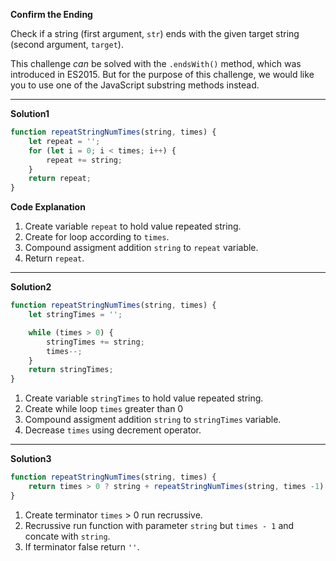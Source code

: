 **Confirm the Ending**

Check if a string (first argument, `str`) ends with the given target string (second argument, `target`).

This challenge *can* be solved with the `.endsWith()` method, which was introduced in ES2015. But for the purpose of this challenge, we would like you to use one of the JavaScript substring methods instead.
***
**Solution1**
```js
function repeatStringNumTimes(string, times) {
    let repeat = '';
    for (let i = 0; i < times; i++) {
        repeat += string;
    }
    return repeat;
}
```
**Code Explanation**
1. Create variable `repeat` to hold value repeated string.
2. Create for loop according to `times`.
3. Compound assigment addition `string` to `repeat` variable.
4. Return `repeat`.

***
**Solution2**
```js
function repeatStringNumTimes(string, times) {
    let stringTimes = '';

    while (times > 0) {
        stringTimes += string;
        times--;
    }
    return stringTimes;
}
```
1. Create variable `stringTimes` to hold value repeated string.
2. Create while loop `times` greater than 0
3. Compound assigment addition `string` to `stringTimes` variable.
4. Decrease `times` using decrement operator.

***
**Solution3**
```js
function repeatStringNumTimes(string, times) {
    return times > 0 ? string + repeatStringNumTimes(string, times -1) : '';
}
```
1. Create terminator `times` > 0 run recrussive.
2. Recrussive run function with parameter `string` but `times - 1` and concate with `string`.
3. If terminator false return `''`.

